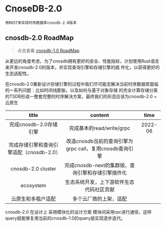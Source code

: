 # CnoseDB-2.0
    用RUST来实现时序数据库cnosdb-2.0版本

## cnosdb-2.0 RoadMap
> 点击查看 [cnosdb-1.0 RoadMap](#cnosdb-10-roadmap)

从更远的角度考虑，为了cnosdb拥有更好的安全、性能指标，计划使用Rust语言来开发cnosdb-2.0的版本，并实现查询引擎和存储引擎的插
件化，以获得更好的生态适配性。

在cnosdb-2.0重新设计存储引擎的过程中我们尽可能去解决当前时序数据库面临的一系列问题：比如时间线膨胀。以及如何与基于对象存储
的完全计算存储分离的TSDB形成一整套完整的时序解决方案，最终我们的形态应该为cnosdb-2.0 + 云原生

| title | content | time |
| :---: | :---: | :---: |
| 完成cnosdb-2.0存储引擎 | 完成基本的read/write/grpc | 2022-06 |
| 完成存储引擎和查询引擎适配（cnosdb-2.0） | 改造cnosdb当前的查询引擎为grpc call，复用cnosdb查询引擎 |  |
| cnosdb-2.0 cluster | 完成cnosdb-next的集群版、查询引擎和存储引擎插件化 |  |
| ecosystem | 生态系统开发，上下游软件生态代码社区贡献 |  |
| 云原生和多租户适配 | 多个云厂商的上架，适配 |  |

cnosdb-2.0 在设计上 采用模块化的设计方案 模块间采用rpc进行通信，这样query层能够复用当前的cnosdb-1.0的query层实现逐步迭代。

